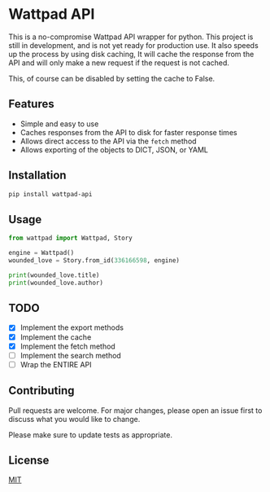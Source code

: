 # Wattpad API

This is a no-compromise Wattpad API wrapper for python.
This project is still in development, and is not yet ready for production use.
It also speeds up the process by using disk caching, It will cache the response from the API and will only make a new request if the request is not cached.

This, of course can be disabled by setting the cache to False.

## Features

- Simple and easy to use
- Caches responses from the API to disk for faster response times
- Allows direct access to the API via the `fetch` method
- Allows exporting of the objects to DICT, JSON, or YAML

## Installation

```bash
pip install wattpad-api
```

## Usage

```python
from wattpad import Wattpad, Story

engine = Wattpad()
wounded_love = Story.from_id(336166598, engine)

print(wounded_love.title)
print(wounded_love.author)
```

## TODO

- [x] Implement the export methods
- [x] Implement the cache
- [x] Implement the fetch method
- [ ] Implement the search method
- [ ] Wrap the ENTIRE API

## Contributing

Pull requests are welcome. For major changes, please open an issue first to discuss what you would like to change.

Please make sure to update tests as appropriate.

## License

[MIT](https://choosealicense.com/licenses/mit/)
